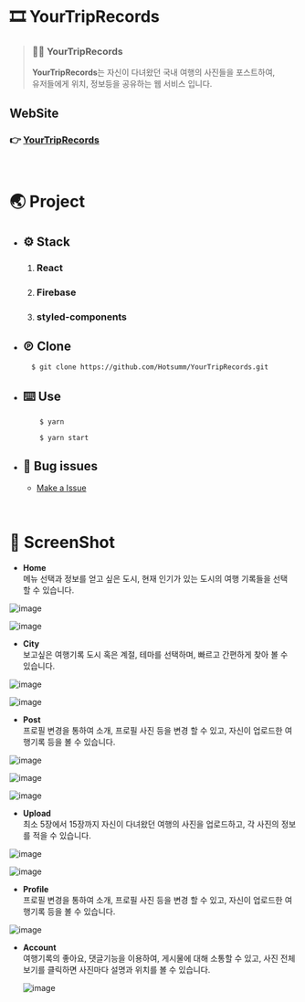 # 🎞 **YourTripRecords**

> ### 💁‍♂️ YourTripRecords
>
> **YourTripRecords**는 자신이 다녀왔던 국내 여행의 사진들을 포스트하여,<br/>
> 유저들에게 위치, 정보등을 공유하는 웹 서비스 입니다.<br/>

## **WebSite**

### 👉 [YourTripRecords](https://yourtripRecords.netlify.app)

<br/>

# **🌏 Project**

- ## ⚙️ Stack

  1. ### React
  2. ### Firebase
  3. ### styled-components

- ## ℗ Clone

  ```
    $ git clone https://github.com/Hotsumm/YourTripRecords.git
  ```

- ## ⌨️ Use

  ```
      $ yarn

      $ yarn start
  ```

- ## 🐞 Bug issues

  - [Make a Issue](https://github.com/Hotsumm/YourTripRecords/issues)

<br/>

# **👀 ScreenShot**

- **Home**  
   메뉴 선택과 정보를 얻고 싶은 도시, 현재 인기가 있는 도시의 여행 기록들을 선택 할 수 있습니다.

![image](https://user-images.githubusercontent.com/73235751/133064553-6caf06ba-fdf8-49fc-ac7e-b19defb24c6f.png)

![image](https://user-images.githubusercontent.com/73235751/133064800-def3beef-e504-4c25-b679-b781ec7f2b44.png)

- **City**  
   보고싶은 여행기록 도시 혹은 계절, 테마를 선택하며,
  빠르고 간편하게 찾아 볼 수 있습니다.

![image](https://user-images.githubusercontent.com/73235751/133065731-f6a34a05-458c-481d-8a95-53bbbe743868.png)

![image](https://user-images.githubusercontent.com/73235751/133064857-1b4309b0-46fd-4513-8746-74b999465345.png)

- **Post**  
   프로필 변경을 통하여 소개, 프로필 사진 등을 변경 할 수 있고,
  자신이 업로드한 여행기록 등을 볼 수 있습니다.

![image](https://user-images.githubusercontent.com/73235751/133064792-78fedc35-543c-42ac-a13c-abcd34ad5440.png)

![image](https://user-images.githubusercontent.com/73235751/133066024-fd095ad0-63e7-4e4c-b42a-b9b6f54c810e.png)

![image](https://user-images.githubusercontent.com/73235751/133066444-5cc624aa-9ed5-4cdd-a114-8fa3425baa1f.png)

- **Upload**  
   최소 5장에서 15장까지 자신이 다녀왔던 여행의 사진을 업로드하고, 각 사진의 정보를 적을 수 있습니다.

![image](https://user-images.githubusercontent.com/73235751/133064821-c31b8629-32bd-491a-93f6-c26150388560.png)

![image](https://user-images.githubusercontent.com/73235751/133064835-babc95ba-cb9c-45db-ac5a-040b3dad6a3b.png)

- **Profile**  
  프로필 변경을 통하여 소개, 프로필 사진 등을 변경 할 수 있고, 자신이 업로드한 여행기록 등을 볼 수 있습니다.

![image](https://user-images.githubusercontent.com/73235751/133064810-c94d4537-1213-40ba-bc7c-eee6dfeb9ad7.png)

- **Account**  
  여행기록의 좋아요, 댓글기능을 이용하여, 게시물에 대해 소통할 수 있고, 사진 전체보기를 클릭하면 사진마다 설명과 위치를 볼 수 있습니다.

  ![image](https://user-images.githubusercontent.com/73235751/133065365-4276c047-1735-4251-99b7-b449f2a25512.png)
